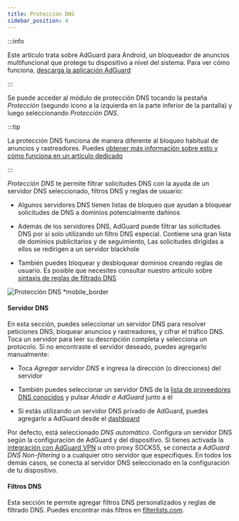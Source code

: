 ```yaml
---
title: Protección DNS
sidebar_position: 4
---
```


:::info

Este artículo trata sobre AdGuard para Android, un bloqueador de anuncios multifuncional que protege tu dispositivo a nivel del sistema. Para ver cómo funciona, [descarga la aplicación AdGuard](https://agrd.io/download-kb-adblock)

:::

Se puede acceder al módulo de protección DNS tocando la pestaña _Protección_ (segundo icono a la izquierda en la parte inferior de la pantalla) y luego seleccionando _Protección DNS_.

:::tip

La protección DNS funciona de manera diferente al bloqueo habitual de anuncios y rastreadores. Puedes [obtener más información sobre esto y cómo funciona en un artículo dedicado](https://adguard-dns.io/kb/general/dns-filtering/#how-does-dns-filtering-work)

:::

_Protección DNS_ te permite filtrar solicitudes DNS con la ayuda de un servidor DNS seleccionado, filtros DNS y reglas de usuario:

- Algunos servidores DNS tienen listas de bloqueo que ayudan a bloquear solicitudes de DNS a dominios potencialmente dañinos

- Además de los servidores DNS, AdGuard puede filtrar las solicitudes DNS por sí solo utilizando un filtro DNS especial. Contiene una gran lista de dominios publicitarios y de seguimiento, Las solicitudes dirigidas a ellos se redirigen a un servidor blackhole

- También puedes bloquear y desbloquear dominios creando reglas de usuario. Es posible que necesites consultar nuestro artículo sobre [sintaxis de reglas de filtrado DNS](https://adguard-dns.io/kb/general/dns-filtering-syntax/)

![Protección DNS \*mobile\_border](https://cdn.adtidy.org/blog/new/u8qtxdns_protection.png)

#### Servidor DNS

En esta sección, puedes seleccionar un servidor DNS para resolver peticiones DNS, bloquear anuncios y rastreadores, y cifrar el tráfico DNS. Toca un servidor para leer su descripción completa y selecciona un protocolo. Si no encontraste el servidor deseado, puedes agregarlo manualmente:

- Toca _Agregar servidor DNS_ e ingresa la dirección (o direcciones) del servidor

- También puedes seleccionar un servidor DNS de la [lista de proveedores DNS conocidos](https://adguard-dns.io/kb/general/dns-providers/) y pulsar _Añadir a AdGuard_ junto a él

- Si estás utilizando un servidor DNS privado de AdGuard, puedes agregarlo a AdGuard desde el [dashboard](https://adguard-dns.io/dashboard/)

Por defecto, está seleccionado _DNS automático_. Configura un servidor DNS según la configuración de AdGuard y del dispositivo. Si tienes activada la [integración con AdGuard VPN](/adguard-for-android/features/integration-with-vpn) u otro proxy SOCKS5, se conecta a _AdGuard DNS Non-filtering_ o a cualquier otro servidor que especifiques. En todos los demás casos, se conecta al servidor DNS seleccionado en la configuración de tu dispositivo.

#### Filtros DNS

Esta sección te permite agregar filtros DNS personalizados y reglas de filtrado DNS. Puedes encontrar más filtros en [filterlists.com](https://filterlists.com/).
